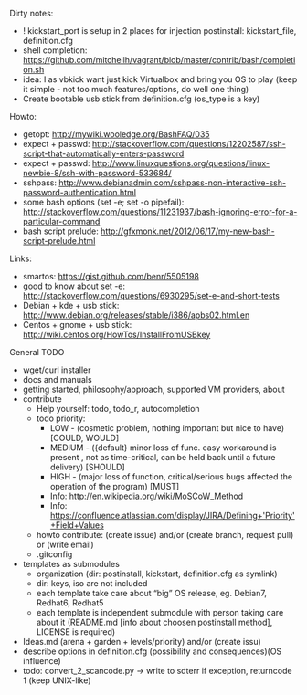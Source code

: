Dirty notes:
 - ! kickstart_port is setup in 2 places for injection postinstall: kickstart_file, definition.cfg
 - shell completion: https://github.com/mitchellh/vagrant/blob/master/contrib/bash/completion.sh
 - idea: I as vbkick want just kick Virtualbox and bring you OS to play (keep it simple - not too much features/options, do well one thing)
 - Create bootable usb stick from definition.cfg (os_type is a key)

Howto:
 - getopt: http://mywiki.wooledge.org/BashFAQ/035
 - expect + passwd: http://stackoverflow.com/questions/12202587/ssh-script-that-automatically-enters-password
 - expect + passwd: http://www.linuxquestions.org/questions/linux-newbie-8/ssh-with-password-533684/
 - sshpass: http://www.debianadmin.com/sshpass-non-interactive-ssh-password-authentication.html
 - some bash options (set -e; set -o pipefail): http://stackoverflow.com/questions/11231937/bash-ignoring-error-for-a-particular-command
 - bash script prelude: http://gfxmonk.net/2012/06/17/my-new-bash-script-prelude.html

Links: 
 - smartos: https://gist.github.com/benr/5505198
 - good to know about set -e: http://stackoverflow.com/questions/6930295/set-e-and-short-tests
 - Debian + kde + usb stick: http://www.debian.org/releases/stable/i386/apbs02.html.en
 - Centos + gnome + usb stick: http://wiki.centos.org/HowTos/InstallFromUSBkey

General TODO
 - wget/curl installer
 - docs and manuals
 - getting started, philosophy/approach, supported VM providers, about
 - contribute
    - Help yourself: todo, todo_r, autocompletion
    - todo priority:
        - LOW - (cosmetic problem, nothing important but nice to have) [COULD, WOULD]
        - MEDIUM - ({default} minor loss of func. easy workaround is present , not as time-critical, can be held back until a future delivery) [SHOULD]
        - HIGH - (major loss of function, critical/serious bugs affected the operation of the program) [MUST]
        - Info: http://en.wikipedia.org/wiki/MoSCoW_Method
        - Info: https://confluence.atlassian.com/display/JIRA/Defining+'Priority'+Field+Values
    - howto contribute: (create issue) and/or (create branch, request pull) or (write email)
    - .gitconfig
 - templates as submodules
    - organization (dir: postinstall, kickstart, definition.cfg as symlink)
    - dir: keys, iso are not included
    - each template take care about “big” OS release, eg. Debian7, Redhat6, Redhat5
    - each template is independent submodule with person taking care about it (README.md [info about choosen postinstall method], LICENSE is required)
 - Ideas.md (arena + garden + levels/priority) and/or (create issu)
 - describe options in definition.cfg (possibility and consequences)(OS influence)
 - todo: convert_2_scancode.py -> write to sdterr if exception, returncode 1 (keep UNIX-like)

